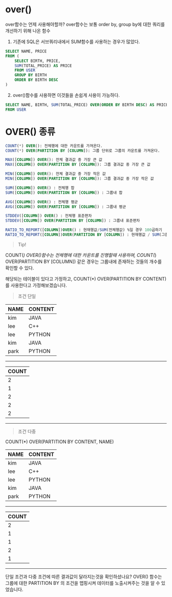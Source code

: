 # over()

over함수는 언제 사용해야할까?
over함수는 보통 order by, group by에 대한 쿼리를 개선하기 위해 나온 함수

1. 기존에 SQL은 서브쿼리내에서 SUM함수를 사용하는 경우가 많았다.

```sql
SELECT NAME, PRICE
FROM (
    SELECT BIRTH, PRICE,
    SUM(TOTAL_PRICE) AS PRICE
    FROM USER
    GROUP BY BIRTH
    ORDER BY BIRTH DESC
)
```

2. over()함수를 사용하면 이것들을 손쉽게 사용이 가능하다.

```sql
SELECT NAME, BIRTH, SUM(TOTAL_PRICE) OVER(ORDER BY BIRTH DESC) AS PRICE
FROM USER
```

# OVER() 종류

```SQL
COUNT(*) OVER(): 전체행에 대한 카운트를 가져온다.
COUNT(*) OVER(PARTITION BY [COLUMN]): 그룹 단위로 그룹의 카운트를 가져온다.

MAX([COLUMN]) OVER(): 전체 결과값 중 가장 큰 값
MAX([COLUMN]) OVER(PARTITION BY [COLUMN]): 그룹 결과값 중 가장 큰 값

MIN([COLUMN]) OVER(): 전체 결과값 중 가장 작은 값
MIN([COLUMN]) OVER(PARTITION BY [COLUMN]): 그룹 결과값 중 가장 작은 값

SUM([COLUMN]) OVER() : 전체행 합
SUM([COLUMN]) OVER(PARTITION BY [COLUMN]) : 그룹내 합

AVG([COLUMN]) OVER() : 전체행 평균
AVG([COLUMN]) OVER(PARTITION BY [COLUMN]) : 그룹내 평균

STDDEV([COLUMN]) OVER() : 전체행 표준편차
STDDEV([COLUMN]) OVER(PARTITION BY [COLUMN]) : 그룹내 표준편차

RATIO_TO_REPORT([COLUMN])OVER() : 현재행값/SUM(전체행값) %일 경우 100곱하기
RATIO_TO_REPORT([COLUMN])OVER(PARTITION BY [COLUMN]) : 현재행값 / SUM(그룹행값) %일 경우 100곱하기
```


> Tip!

COUNT(*) OVER()함수는 전체행에 대한 카운트를 진행할때 사용하며, COUNT(*) OVER(PARTITION BY [COLUMN]) 같은 경우는 그룹내에 존재하는 것들의 개수를 확인할 수 있다.

해당되는 테이블이 있다고 가정하고, COUNT(*) OVER(PARTITION BY CONTENT)를 사용한다고 가정해보겠습니다. 

> 조건 단일

|NAME|CONTENT|
|------|---|
|kim|JAVA|
|lee|C++|
|lee|PYTHON|
|kim|JAVA|
|park|PYTHON|

---

|COUNT|
|------|
|2| JAVA의 개수
|1| C++의 개수
|2| PYTHON의 개수
|2| JAVA의 개수
|2| PYTHON의 개수

--- 

> 조건 다중

COUNT(*) OVER(PARTITION BY CONTENT, NAME)

|NAME|CONTENT|
|------|---|
|kim|JAVA|
|lee|C++|
|lee|PYTHON|
|kim|JAVA|
|park|PYTHON|

---

|COUNT|
|------|
|2| kim, JAVA의 개수
|1| lee, C++의 개수
|1| lee, PYTHON의 개수
|2| kim, JAVA의 개수
|1| park, PYTHON의 개수

---

단일 조건과 다중 조건에 따른 결과값이 달라지는것을 확인하셨나요? OVER() 함수는 그룹에 대한 PARTITION BY 의 조건을 맵핑시켜 데이터를 노출시켜주는 것을 알 수 있었습니다.





